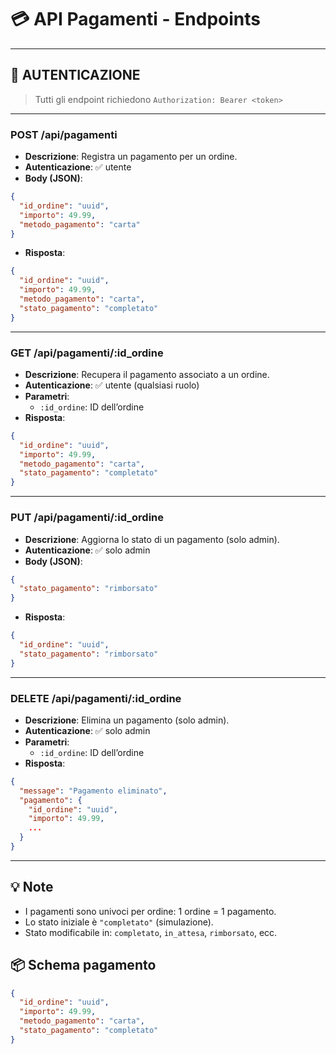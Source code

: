 # 💳 API Pagamenti - Endpoints

---

## 🔐 AUTENTICAZIONE

> Tutti gli endpoint richiedono `Authorization: Bearer <token>`

---

### POST /api/pagamenti
- **Descrizione**: Registra un pagamento per un ordine.
- **Autenticazione**: ✅ utente
- **Body (JSON)**:
```json
{
  "id_ordine": "uuid",
  "importo": 49.99,
  "metodo_pagamento": "carta"
}
```
- **Risposta**:
```json
{
  "id_ordine": "uuid",
  "importo": 49.99,
  "metodo_pagamento": "carta",
  "stato_pagamento": "completato"
}
```

---

### GET /api/pagamenti/:id_ordine
- **Descrizione**: Recupera il pagamento associato a un ordine.
- **Autenticazione**: ✅ utente (qualsiasi ruolo)
- **Parametri**:
  - `:id_ordine`: ID dell’ordine
- **Risposta**:
```json
{
  "id_ordine": "uuid",
  "importo": 49.99,
  "metodo_pagamento": "carta",
  "stato_pagamento": "completato"
}
```

---

### PUT /api/pagamenti/:id_ordine
- **Descrizione**: Aggiorna lo stato di un pagamento (solo admin).
- **Autenticazione**: ✅ solo admin
- **Body (JSON)**:
```json
{
  "stato_pagamento": "rimborsato"
}
```
- **Risposta**:
```json
{
  "id_ordine": "uuid",
  "stato_pagamento": "rimborsato"
}
```

---

### DELETE /api/pagamenti/:id_ordine
- **Descrizione**: Elimina un pagamento (solo admin).
- **Autenticazione**: ✅ solo admin
- **Parametri**:
  - `:id_ordine`: ID dell’ordine
- **Risposta**:
```json
{
  "message": "Pagamento eliminato",
  "pagamento": {
    "id_ordine": "uuid",
    "importo": 49.99,
    ...
  }
}
```

---

## 💡 Note

- I pagamenti sono univoci per ordine: 1 ordine = 1 pagamento.
- Lo stato iniziale è `"completato"` (simulazione).
- Stato modificabile in: `completato`, `in_attesa`, `rimborsato`, ecc.

## 📦 Schema pagamento

```json
{
  "id_ordine": "uuid",
  "importo": 49.99,
  "metodo_pagamento": "carta",
  "stato_pagamento": "completato"
}
```
